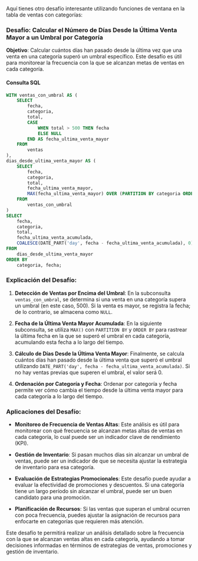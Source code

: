 Aquí tienes otro desafío interesante utilizando funciones de ventana en la tabla de ventas con categorías:

### **Desafío: Calcular el Número de Días Desde la Última Venta Mayor a un Umbral por Categoría**

**Objetivo**: Calcular cuántos días han pasado desde la última vez que una venta en una categoría superó un umbral específico. Este desafío es útil para monitorear la frecuencia con la que se alcanzan metas de ventas en cada categoría.

#### **Consulta SQL**
```sql
WITH ventas_con_umbral AS (
    SELECT 
        fecha,
        categoria,
        total,
        CASE 
            WHEN total > 500 THEN fecha
            ELSE NULL
        END AS fecha_ultima_venta_mayor
    FROM 
        ventas
),
dias_desde_ultima_venta_mayor AS (
    SELECT 
        fecha,
        categoria,
        total,
        fecha_ultima_venta_mayor,
        MAX(fecha_ultima_venta_mayor) OVER (PARTITION BY categoria ORDER BY fecha ROWS BETWEEN UNBOUNDED PRECEDING AND CURRENT ROW) AS fecha_ultima_venta_acumulada
    FROM 
        ventas_con_umbral
)
SELECT 
    fecha,
    categoria,
    total,
    fecha_ultima_venta_acumulada,
    COALESCE(DATE_PART('day', fecha - fecha_ultima_venta_acumulada), 0) AS dias_desde_ultima_venta_mayor
FROM 
    dias_desde_ultima_venta_mayor
ORDER BY 
    categoria, fecha;
```

### **Explicación del Desafío**:

1. **Detección de Ventas por Encima del Umbral**: En la subconsulta `ventas_con_umbral`, se determina si una venta en una categoría supera un umbral (en este caso, 500). Si la venta es mayor, se registra la fecha; de lo contrario, se almacena como `NULL`.

2. **Fecha de la Última Venta Mayor Acumulada**: En la siguiente subconsulta, se utiliza `MAX()` con `PARTITION BY` y `ORDER BY` para rastrear la última fecha en la que se superó el umbral en cada categoría, acumulando esta fecha a lo largo del tiempo.

3. **Cálculo de Días Desde la Última Venta Mayor**: Finalmente, se calcula cuántos días han pasado desde la última venta que superó el umbral utilizando `DATE_PART('day', fecha - fecha_ultima_venta_acumulada)`. Si no hay ventas previas que superen el umbral, el valor será 0.

4. **Ordenación por Categoría y Fecha**: Ordenar por categoría y fecha permite ver cómo cambia el tiempo desde la última venta mayor para cada categoría a lo largo del tiempo.

### **Aplicaciones del Desafío**:

- **Monitoreo de Frecuencia de Ventas Altas**: Este análisis es útil para monitorear con qué frecuencia se alcanzan metas altas de ventas en cada categoría, lo cual puede ser un indicador clave de rendimiento (KPI).

- **Gestión de Inventario**: Si pasan muchos días sin alcanzar un umbral de ventas, puede ser un indicador de que se necesita ajustar la estrategia de inventario para esa categoría.

- **Evaluación de Estrategias Promocionales**: Este desafío puede ayudar a evaluar la efectividad de promociones y descuentos. Si una categoría tiene un largo período sin alcanzar el umbral, puede ser un buen candidato para una promoción.

- **Planificación de Recursos**: Si las ventas que superan el umbral ocurren con poca frecuencia, puedes ajustar la asignación de recursos para enfocarte en categorías que requieren más atención.

Este desafío te permitirá realizar un análisis detallado sobre la frecuencia con la que se alcanzan ventas altas en cada categoría, ayudando a tomar decisiones informadas en términos de estrategias de ventas, promociones y gestión de inventario.